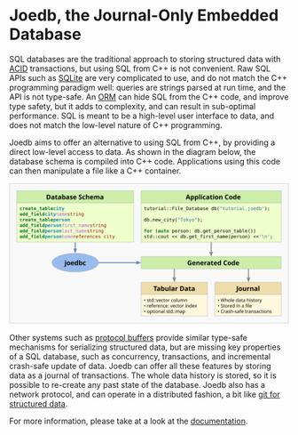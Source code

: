 # Joedb, the Journal-Only Embedded Database

SQL databases are the traditional approach to storing structured data with
[ACID](https://en.wikipedia.org/wiki/ACID) transactions, but using SQL from C++
is not convenient. Raw SQL APIs such as
[SQLite](https://www.sqlite.org/cintro.html) are very complicated to use, and
do not match the C++ programming paradigm well: queries are strings parsed at
run time, and the API is not type-safe. An
[ORM](https://en.wikipedia.org/wiki/Object%E2%80%93relational_mapping) can hide
SQL from the C++ code, and improve type safety, but it adds to complexity, and
can result in sub-optimal performance. SQL is meant to be a high-level user
interface to data, and does not match the low-level nature of C++ programming.

Joedb aims to offer an alternative to using SQL from C++, by providing a direct
low-level access to data. As shown in the diagram below, the database schema is
compiled into C++ code. Applications using this code can then manipulate a file
like a C++ container.

![Diagram](doc/source/images/joedb.svg)

Other systems such as [protocol buffers](https://protobuf.dev/) provide similar
type-safe mechanisms for serializing structured data, but are missing key
properties of a SQL database, such as concurrency, transactions, and
incremental crash-safe update of data. Joedb can offer all these features by
storing data as a journal of transactions. The whole data history is stored, so
it is possible to re-create any past state of the database. Joedb also has a
network protocol, and can operate in a distributed fashion, a bit like [git for
structured data](https://www.remi-coulom.fr/joedb/concurrency.html).

For more information, please take at a look at the
[documentation](https://www.remi-coulom.fr/joedb/intro.html).
